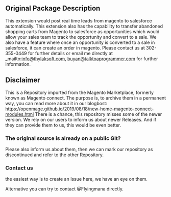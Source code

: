 ## Original Package Description

This extension would post real time leads from magento to salesforce automatically. This extension also has the capability to transfer abandoned shopping carts from Magento to salesforce as opportunities which would allow your sales team to track the opportunity and convert to a sale. We also have a feature where once an opportunity is converted to a sale in salesforce, it can create an order in magento. Please contact us at 302-355-0449 for further details or email me directly at _mailto:info@thylaksoft.com, buyan@talktoaprogrammer.com for further information.


## Disclaimer

This is a Repository imported from the Magento Marketplace, formerly known as Magento connect.
The purpose is, to archive them in a permanent way, you can read more about it in our blogbost: https://openmage.github.io/2019/08/18/new-home-magento-connect-modules.html
There is a chance, this repository misses some of the newer version.
We rely on our users to inform us about newer Releases. And if they can provide them to us, this would be even better.

### The original source is already on a public Git?

Please also inform us about them, then we can mark our repository as discontinued and refer to the other Repository.

### Contact us

the easiest way is to create an Issue here, we have an eye on them.

Alternative you can try to contact @Flyingmana directly.
 
